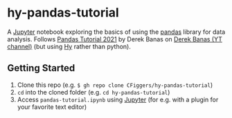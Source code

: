 # hy-pandas-tutorial

A [Jupyter](https://jupyter.org/) notebook exploring the basics of using the [pandas](https://pandas.pydata.org/) library for data analysis. Follows [Pandas Tutorial 2021](https://youtu.be/PcvsOaixUh8) by Derek Banas on [Derek Banas (YT channel)](https://www.youtube.com/@derekbanas) (but using [Hy](https://docs.hylang.org/en/stable/) rather than python).

## Getting Started

1. Clone this repo (e.g. `$ gh repo clone CFiggers/hy-pandas-tutorial`)
2. `cd` into the cloned folder (e.g. `cd hy-pandas-tutorial`)
3. Access `pandas-tutorial.ipynb` using [Jupyter](https://jupyter.org/) (for e.g. with a plugin for your favorite text editor)